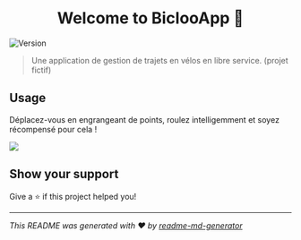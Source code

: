 <h1 align="center">Welcome to BiclooApp 👋</h1>
<p>
  <img alt="Version" src="https://img.shields.io/badge/version-1.0.0-blue.svg?cacheSeconds=2592000" />
</p>

> Une application de gestion de trajets en vélos en libre service. (projet fictif)

## Usage

Déplacez-vous en engrangeant de points, roulez intelligemment et soyez récompensé pour cela !

![](https://i.imgur.com/uhkuT31.png)


## Show your support

Give a ⭐️ if this project helped you!

***
_This README was generated with ❤️ by [readme-md-generator](https://github.com/kefranabg/readme-md-generator)_
